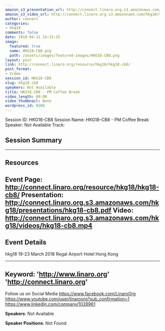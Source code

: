 ```yaml
---
amazon_s3_presentation_url: http://connect.linaro.org.s3.amazonaws.com/hkg18/presentations/hkg18-cb8.pdf
amazon_s3_video_url: http://connect.linaro.org.s3.amazonaws.com/hkg18/videos/hkg18-cb8.mp4
author: connect
categories:
- hkg18
comments: false
date: 2018-04-11 14:15:25
image:
  featured: true
  name: HKG18-CB8.png
  path: /assets/images/featured-images/HKG18-CB8.png
layout: post
link: http://connect.linaro.org/resource/hkg18/hkg18-cb8/
post_format:
- Video
session_id: HKG18-CB8
slug: hkg18-cb8
speakers: Not Available
title: HKG18-CB8 - PM Coffee Break
video_length: 00:00
video_thumbnail: None
wordpress_id: 9206
---
```


Session ID: HKG18-CB8
Session Name: HKG18-CB8 - PM Coffee Break
Speaker: Not Available
Track: 


## Session Summary

---------------------------------------------------
## Resources
Event Page: http://connect.linaro.org/resource/hkg18/hkg18-cb8/
Presentation: http://connect.linaro.org.s3.amazonaws.com/hkg18/presentations/hkg18-cb8.pdf
Video: http://connect.linaro.org.s3.amazonaws.com/hkg18/videos/hkg18-cb8.mp4
 ---------------------------------------------------
## Event Details
hkg18
19-23 March 2018 
Regal Airport Hotel Hong Kong

---------------------------------------------------
Keyword: 
'http://www.linaro.org'
'http://connect.linaro.org'
---------------------------------------------------
Follow us on Social Media
https://www.facebook.com/LinaroOrg
https://www.youtube.com/user/linaroorg?sub_confirmation=1
https://www.linkedin.com/company/1026961

**Speakers**: Not Available

**Speaker Positions**: Not Found